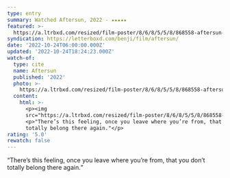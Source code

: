 ```yaml
---
type: entry
summary: Watched Aftersun, 2022 - ★★★★★
featured: >-
  https://a.ltrbxd.com/resized/film-poster/8/6/8/5/5/8/868558-aftersun-0-600-0-900-crop.jpg?v=5ce2118fca
syndication: https://letterboxd.com/benji/film/aftersun/
date: '2022-10-24T06:00:00.000Z'
updated: '2022-10-24T18:24:23.000Z'
watch-of:
  type: cite
  name: Aftersun
  published: '2022'
  photo: >-
    https://a.ltrbxd.com/resized/film-poster/8/6/8/5/5/8/868558-aftersun-0-600-0-900-crop.jpg?v=5ce2118fca
  content:
    html: >-
      <p><img
      src="https://a.ltrbxd.com/resized/film-poster/8/6/8/5/5/8/868558-aftersun-0-600-0-900-crop.jpg?v=5ce2118fca"/></p>
      <p>"There’s this feeling, once you leave where you’re from, that you don’t
      totally belong there again."</p>
rating: '5.0'
rewatch: false
---
```

<q>There’s this feeling, once you leave where you’re from, that you don’t totally belong there again.</q>
